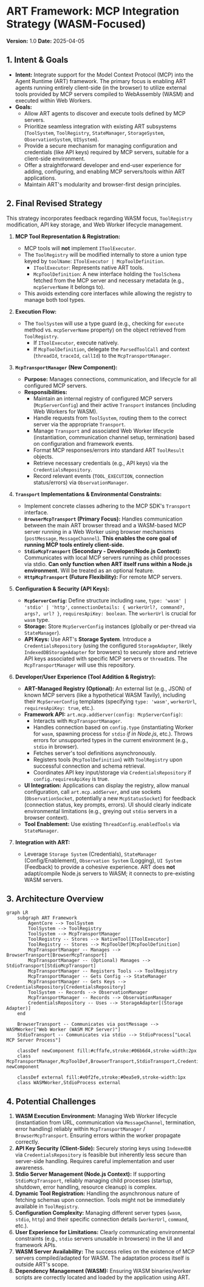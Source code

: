 # ART Framework: MCP Integration Strategy (WASM-Focused)

**Version:** 1.0
**Date:** 2025-04-05

## 1. Intent & Goals

*   **Intent:** Integrate support for the Model Context Protocol (MCP) into the Agent Runtime (ART) framework. The primary focus is enabling ART agents running entirely client-side (in the browser) to utilize external tools provided by MCP servers compiled to WebAssembly (WASM) and executed within Web Workers.
*   **Goals:**
    *   Allow ART agents to discover and execute tools defined by MCP servers.
    *   Prioritize seamless integration with existing ART subsystems (`ToolSystem`, `ToolRegistry`, `StateManager`, `StorageSystem`, `ObservationSystem`, `UISystem`).
    *   Provide a secure mechanism for managing configuration and credentials (like API keys) required by MCP servers, suitable for a client-side environment.
    *   Offer a straightforward developer and end-user experience for adding, configuring, and enabling MCP servers/tools within ART applications.
    *   Maintain ART's modularity and browser-first design principles.

## 2. Final Revised Strategy

This strategy incorporates feedback regarding WASM focus, `ToolRegistry` modification, API key storage, and Web Worker lifecycle management.

1.  **MCP Tool Representation & Registration:**
    *   MCP tools will **not** implement `IToolExecutor`.
    *   The `ToolRegistry` will be modified internally to store a union type keyed by `toolName`: `IToolExecutor | McpToolDefinition`.
        *   `IToolExecutor`: Represents native ART tools.
        *   `McpToolDefinition`: A new interface holding the `ToolSchema` fetched from the MCP server and necessary metadata (e.g., `mcpServerName` it belongs to).
    *   This avoids extending core interfaces while allowing the registry to manage both tool types.

2.  **Execution Flow:**
    *   The `ToolSystem` will use a type guard (e.g., checking for `execute` method vs. `mcpServerName` property) on the object retrieved from `ToolRegistry`.
        *   If `IToolExecutor`, execute natively.
        *   If `McpToolDefinition`, delegate the `ParsedToolCall` and context (`threadId`, `traceId`, `callId`) to the `McpTransportManager`.

3.  **`McpTransportManager` (New Component):**
    *   **Purpose:** Manages connections, communication, and lifecycle for all configured MCP servers.
    *   **Responsibilities:**
        *   Maintain an internal registry of configured MCP servers (`McpServerConfig`) and their active `Transport` instances (including Web Workers for WASM).
        *   Handle requests from `ToolSystem`, routing them to the correct server via the appropriate `Transport`.
        *   Manage `Transport` and associated Web Worker lifecycle (instantiation, communication channel setup, termination) based on configuration and framework events.
        *   Format MCP responses/errors into standard ART `ToolResult` objects.
        *   Retrieve necessary credentials (e.g., API keys) via the `CredentialsRepository`.
        *   Record relevant events (`TOOL_EXECUTION`, connection status/errors) via `ObservationManager`.

4.  **`Transport` Implementations & Environmental Constraints:**
    *   Implement concrete classes adhering to the MCP SDK's `Transport` interface.
    *   **`BrowserMcpTransport` (Primary Focus):** Handles communication between the main ART browser thread and a WASM-based MCP server running in a Web Worker using browser mechanisms (`postMessage`, `MessageChannel`). **This enables the core goal of running MCP tools entirely client-side.**
    *   **`StdioMcpTransport` (Secondary - Developer/Node.js Context):** Communicates with local MCP servers running as child processes via stdio. **Can only function when ART itself runs within a Node.js environment.** Will be treated as an optional feature.
    *   **`HttpMcpTransport` (Future Flexibility):** For remote MCP servers.

5.  **Configuration & Security (API Keys):**
    *   **`McpServerConfig`:** Define structure including `name`, `type: 'wasm' | 'stdio' | 'http'`, `connectionDetails: { workerUrl?, command?, args?, url? }`, `requiresApiKey: boolean`. The `workerUrl` is crucial for `wasm` type.
    *   **Storage:** Store `McpServerConfig` instances (globally or per-thread via `StateManager`).
    *   **API Keys:** Use ART's **Storage System**. Introduce a `CredentialsRepository` (using the configured `StorageAdapter`, likely `IndexedDBStorageAdapter` for browsers) to securely store and retrieve API keys associated with specific MCP servers or `threadId`s. The `McpTransportManager` will use this repository.

6.  **Developer/User Experience (Tool Addition & Registry):**
    *   **ART-Managed Registry (Optional):** An external list (e.g., JSON) of known MCP servers (like a hypothetical WASM Tavily), including their `McpServerConfig` templates (specifying `type: 'wasm'`, `workerUrl`, `requiresApiKey: true`, etc.).
    *   **Framework API:** `art.mcp.addServer(config: McpServerConfig)`:
        *   Interacts with `McpTransportManager`.
        *   Handles connection based on `config.type` (instantiating Worker for `wasm`, spawning process for `stdio` *if in Node.js*, etc.). Throws errors for unsupported types in the current environment (e.g., `stdio` in browser).
        *   Fetches server's tool definitions asynchronously.
        *   Registers tools (`McpToolDefinition`) with `ToolRegistry` upon successful connection and schema retrieval.
        *   Coordinates API key input/storage via `CredentialsRepository` if `config.requiresApiKey` is true.
    *   **UI Integration:** Applications can display the registry, allow manual configuration, call `art.mcp.addServer`, and use sockets (`ObservationSocket`, potentially a new `McpStatusSocket`) for feedback (connection status, key prompts, errors). UI should clearly indicate environmental limitations (e.g., greying out `stdio` servers in a browser context).
    *   **Tool Enablement:** Use existing `ThreadConfig.enabledTools` via `StateManager`.

7.  **Integration with ART:**
    *   Leverage `Storage System` (Credentials), `StateManager` (Config/Enablement), `Observation System` (Logging), `UI System` (Feedback) to provide a cohesive experience. ART does **not** adapt/compile Node.js servers to WASM; it connects to pre-existing WASM servers.

## 3. Architecture Overview

```mermaid
graph LR
    subgraph ART Framework
        AgentCore --> ToolSystem
        ToolSystem --> ToolRegistry
        ToolSystem --> McpTransportManager
        ToolRegistry -- Stores --> NativeTool[IToolExecutor]
        ToolRegistry -- Stores --> McpToolDef[McpToolDefinition]
        McpTransportManager -- Manages --> BrowserTransport[BrowserMcpTransport]
        McpTransportManager -- (Optional) Manages --> StdioTransport[StdioMcpTransport]
        McpTransportManager -- Registers Tools --> ToolRegistry
        McpTransportManager -- Gets Config --> StateManager
        McpTransportManager -- Gets Keys --> CredentialsRepository[CredentialsRepository]
        ToolSystem -- Records --> ObservationManager
        McpTransportManager -- Records --> ObservationManager
        CredentialsRepository -- Uses --> StorageAdapter[(Storage Adapter)]
    end

    BrowserTransport -- Communicates via postMessage --> WASMWorker["Web Worker (WASM MCP Server)"]
    StdioTransport -- Communicates via stdio --> StdioProcess["Local MCP Server Process"]

    classDef newComponent fill:#cffafe,stroke:#06b6d4,stroke-width:2px
    class McpTransportManager,McpToolDef,BrowserTransport,StdioTransport,CredentialsRepository newComponent

    classDef external fill:#e0f2fe,stroke:#0ea5e9,stroke-width:1px
    class WASMWorker,StdioProcess external
```

## 4. Potential Challenges

1.  **WASM Execution Environment:** Managing Web Worker lifecycle (instantiation from URL, communication via `MessageChannel`, termination, error handling) reliably within `McpTransportManager` / `BrowserMcpTransport`. Ensuring errors within the worker propagate correctly.
2.  **API Key Security (Client-Side):** Securely storing keys using `IndexedDB` via `CredentialsRepository` is feasible but inherently less secure than server-side handling. Requires careful implementation and user awareness.
3.  **Stdio Server Management (Node.js Context):** If supporting `StdioMcpTransport`, reliably managing child processes (startup, shutdown, error handling, resource cleanup) is complex.
4.  **Dynamic Tool Registration:** Handling the asynchronous nature of fetching schemas upon connection. Tools might not be immediately available in `ToolRegistry`.
5.  **Configuration Complexity:** Managing different server types (`wasm`, `stdio`, `http`) and their specific connection details (`workerUrl`, `command`, etc.).
6.  **User Experience for Limitations:** Clearly communicating environmental constraints (e.g., `stdio` servers unusable in browsers) in the UI and framework APIs.
7.  **WASM Server Availability:** The success relies on the existence of MCP servers compiled/adapted for WASM. The adaptation process itself is outside ART's scope.
8.  **Dependency Management (WASM):** Ensuring WASM binaries/worker scripts are correctly located and loaded by the application using ART.